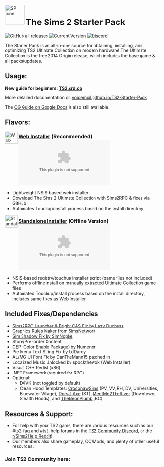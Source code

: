 <img align="left" width="64" height="64" src="https://github.com/voicemxil/TS2-Starter-Pack/assets/69059862/a9e022b0-277d-45ce-adb9-9bf210cc970a" alt="SP icon">

<h1>The Sims 2 Starter Pack</h1> 

![GitHub all releases](https://img.shields.io/github/downloads/voicemxil/TS2-Starter-Pack/total?label=total%20downloads) ![Current Version](https://img.shields.io/github/v/release/voicemxil/TS2-Starter-Pack?label=current%20version) [![Discord](https://img.shields.io/discord/912700195249197086?color=fa807a&label=osab%27s%20TS2%20Community%20Discord%20Server&logo=Discord&logoColor=white)](https://discord.gg/ts2community)

The Starter Pack is an all-in-one source for obtaining, installing, and optimizing TS2 Ultimate Collection on modern hardware! 
The Ultimate Collection is the free 2014 Origin release, which includes the base game & all packs/updates.


## Usage:
**New guide for beginners: [TS2.crd.co](https://ts2.crd.co)**

More detailed documentation on [voicemxil.github.io/TS2-Starter-Pack](voicemxil.github.io/TS2-Starter-Pack)

The [OG Guide on Google Docs](https://docs.google.com/document/d/1UT0HX3cO4xLft2KozGypU_N7ZcGQVr-54QD9asFsx5U/edit) is also still available.


## Flavors:

[<img align="left" width="40" height="40" src="https://github.com/voicemxil/TS2-Starter-Pack/assets/69059862/e5233181-2abd-4c40-a9f5-e4ba4ce76b68" alt="Web Installer icon">](https://github.com/voicemxil/TS2-Starter-Pack/releases/download/v14/TS2StarterPack-WebInstaller.x64.exe)
### [Web Installer](https://github.com/voicemxil/TS2-Starter-Pack/releases/latest) (Recommended) ![GitHub file size in bytes](https://img.shields.io/github/size/voicemxil/TS2-Starter-Pack/bin/Web%20Installer/TS2StarterPack-WebInstaller.x64.exe?branch=v15.0.1)
- Lightweight NSIS-based web installer
- Download The Sims 2 Ultimate Collection with Sims2RPC & fixes via GitHub
- Automates Touchup/install process based on the install directory

[<img align="left" width="40" height="40" src="https://github.com/voicemxil/TS2-Starter-Pack/assets/69059862/4f869b5b-9e36-40c8-9704-d135e55f12bc" alt="Standalone Installer icon">](https://github.com/voicemxil/TS2-Starter-Pack/releases/download/v14/TS2StarterPack-StandaloneInstaller.x64.exe)
### [Standalone Installer](https://github.com/voicemxil/TS2-Starter-Pack/releases/latest) (Offline Version) ![GitHub file size in bytes](https://img.shields.io/github/size/voicemxil/TS2-Starter-Pack/bin/Standalone%20Installer/UCTouchup-StandaloneInstaller.x64.exe?branch=v15.0.1)
- NSIS-based registry/touchup installer script (game files not included)
- Performs offline install on manually extracted Ultimate Collection game files
- Automated Touchup/install process based on the install directory, includes same fixes as Web Installer

## Included Fixes/Dependencies
- [Sims2RPC Launcher & Bright CAS Fix by Lazy Duchess](lazyduchess.tumblr.com)
- [Graphics Rules Maker from SimsNetwork](https://www.simsnetwork.com/tools/graphics-rules-maker)
- [Sim Shadow Fix by SimNopke](https://simnopke.tumblr.com/post/136184612377/sim-shadow-fix)
- Store/Pre-order Content
- CEP (Color Enable Package) by Numenor
- Pie Menu Text String Fix by LdDarcy
- AL/MG UI Font Fix by DanTheMann15 patched in
- Localized Music Unlocked by spockthewok (Web Installer)
- Visual C++ Redist (x86)
- .NET Framework (required for RPC)
- Optional:
  - DXVK (not toggled by default)
  - Clean Hood Templates: [CroconawSims](https://modthesims.info/m/10269790) (PV, VV, RH, DV, Universities, Bluewater Village), [Dorsal Axe](https://modthesims.info/m/6990975) (ST), [MeetMe2TheRiver](https://meetme2theriver.livejournal.com/) (Downtown, Stealth Hoods), and [TheNeonPlumb](https://theneonplumb.tumblr.com/post/656712498541723648/clean-template-belladonna-cove-with-townies) (BC)
 

## Resources & Support:
- For help with your TS2 game, there are various resources such as our #ts2-faq and #ts2-help forums in the [TS2 Community Discord](https://discord.gg/ts2community), or the [r/Sims2Help Reddit](reddit.com/r/sims2help)! 
- Our members also share gameplay, CC/Mods, and plenty of other useful resources.
### Join TS2 Community here:
[<img src="https://discordapp.com/api/guilds/912700195249197086/widget.png?style=banner3" alt="">](https://discord.gg/ts2community)

